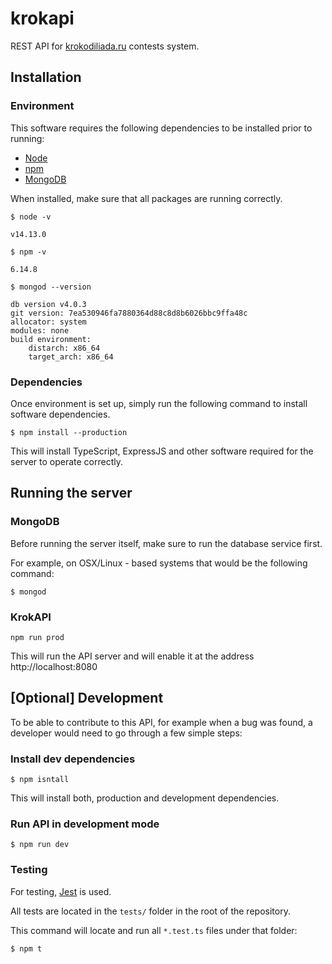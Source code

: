 # krokapi

REST API for [krokodiliada.ru](https://krokodiliada.ru) contests system.

## Installation

### Environment

This software requires the following dependencies to be installed prior to running:

- [Node](https://nodejs.org/en/)
- [npm](https://www.npmjs.com/get-npm)
- [MongoDB](https://docs.mongodb.com/manual/installation/#mongodb-community-edition-installation-tutorials)

When installed, make sure that all packages are running correctly.

```
$ node -v

v14.13.0
```

```
$ npm -v

6.14.8
```

```
$ mongod --version

db version v4.0.3
git version: 7ea530946fa7880364d88c8d8b6026bbc9ffa48c
allocator: system
modules: none
build environment:
    distarch: x86_64
    target_arch: x86_64
```

### Dependencies

Once environment is set up, simply run the following command to install software dependencies.

```
$ npm install --production
```

This will install TypeScript, ExpressJS and other software required for the server to operate correctly.

## Running the server

### MongoDB

Before running the server itself, make sure to run the database service first.

For example, on OSX/Linux - based systems that would be the following command:

```
$ mongod
```

### KrokAPI

```
npm run prod
```

This will run the API server and will enable it at the address http://localhost:8080

## [Optional] Development

To be able to contribute to this API, for example when a bug was found, a developer would need to go through a few simple steps:

### Install dev dependencies

```
$ npm isntall
```

This will install both, production and development dependencies.

### Run API in development mode

```
$ npm run dev
```

### Testing

For testing, [Jest](https://jestjs.io/) is used.

All tests are located in the `tests/` folder in the root of the repository.

This command will locate and run all `*.test.ts` files under that folder:

```
$ npm t
```
